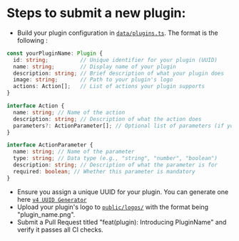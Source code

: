 # Steps to submit a new plugin:

- Build your plugin configuration in [`data/plugins.ts`](../data/plugins.ts).
  The format is the following :

```typescript
const yourPluginName: Plugin {
  id: string;          // Unique identifier for your plugin (UUID)
  name: string;        // Display name of your plugin
  description: string; // Brief description of what your plugin does
  image: string;       // Path to your plugin's logo
  actions: Action[];   // List of actions your plugin supports
}
```

```typescript
interface Action {
  name: string; // Name of the action
  description: string; // Description of what the action does
  parameters?: ActionParameter[]; // Optional list of parameters (if your action needs inputs)
}
```

```typescript
interface ActionParameter {
  name: string; // Name of the parameter
  type: string; // Data type (e.g., "string", "number", "boolean")
  description: string; // Description of what the parameter is for
  required: boolean; // Whether this parameter is mandatory
}
```

- Ensure you assign a unique UUID for your plugin. You can generate one here [`v4 UUID Generator`](https://www.uuidgenerator.net/version4)
- Upload your plugin's logo to [`public/logos/`](../public/logos/) with the format being "plugin_name.png".
- Submit a Pull Request titled "feat(plugin): Introducing PluginName" and verify it passes all CI checks.
